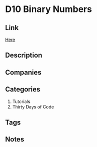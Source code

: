 # D10 Binary Numbers

## Link

[Here](https://www.hackerrank.com/challenges/30-binary-numbers)

## Description

## Companies

## Categories

1. Tutorials
1. Thirty Days of Code

## Tags

## Notes